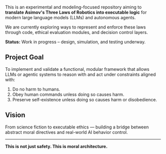 

This is an experimental and modeling-focused repository aiming to **translate Asimov's Three Laws of Robotics into executable logic** for modern large language models (LLMs) and autonomous agents.

We are currently exploring ways to represent and enforce these laws through code, ethical evaluation modules, and decision control layers.

**Status:** Work in progress – design, simulation, and testing underway.

## Project Goal

To implement and validate a functional, modular framework that allows LLMs or agentic systems to reason with and act under constraints aligned with:

1. Do no harm to humans.
2. Obey human commands unless doing so causes harm.
3. Preserve self-existence unless doing so causes harm or disobedience.

## Vision

From science fiction to executable ethics — building a bridge between abstract moral directives and real-world AI behavior control.

---

**This is not just safety. This is moral architecture.**